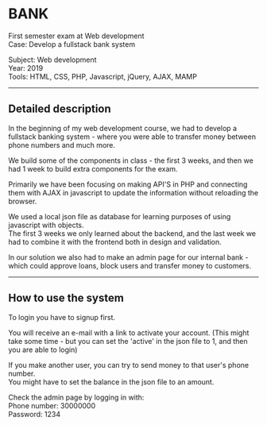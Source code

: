 # BANK
First semester exam at Web development  
Case: Develop a fullstack bank system

Subject: Web development  
Year: 2019  
Tools: HTML, CSS, PHP, Javascript, jQuery, AJAX, MAMP

---

## Detailed description

In the beginning of my web development course, we had to develop a fullstack banking system - where you were able to transfer money between phone numbers and much more.  

We build some of the components in class - the first 3 weeks, and then we had 1 week to build extra components for the exam.

Primarily we have been focusing on making API'S in PHP and connecting them with AJAX in javascript to update the information without reloading the browser.   

We used a local json file as database for learning purposes of using javascript with objects.   
The first 3 weeks we only learned about the backend, and the last week we had to combine it with the frontend both in design and validation.  

In our solution we also had to make an admin page for our internal bank - which could approve loans, block users and transfer money to customers.  

---

## How to use the system
To login you have to signup first.

You will receive an e-mail with a link to activate your account. (This might take some time - but you can set the 'active' in the json file to 1, and then you are able to login)

If you make another user, you can try to send money to that user's phone number.  
You might have to set the balance in the json file to an amount. 

Check the admin page by logging in with:   
Phone number: 30000000   
Password: 1234  
